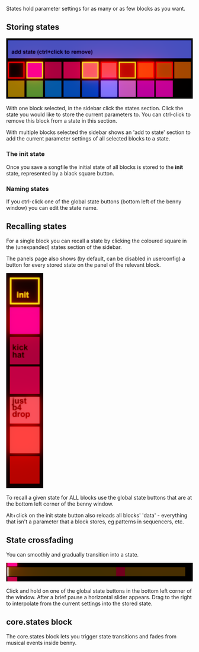States hold parameter settings for as many or as few blocks as you want.

## Storing states

![sidebar states section again](assets/screenshots/sidebar_states_edit.png)

With one block selected, in the sidebar click the states section. Click the state you would like to store the current parameters to. You can ctrl-click to remove this block from a state in this section.

With multiple blocks selected the sidebar shows an 'add to state' section to add the current parameter settings of all selected blocks to a state.

### The **init** state

Once you save a songfile the initial state of all blocks is stored to the **init** state, represented by a black square button.

### Naming states

If you ctrl-click one of the global state buttons (bottom left of the benny window) you can edit the state name.

## Recalling states

For a single block you can recall a state by clicking the coloured square in the (unexpanded) states section of the sidebar.

The panels page also shows (by default, can be disabled in userconfig) a button for every stored state on the panel of the relevant block.

![global state buttons](assets/screenshots/global_states.png)

To recall a given state for ALL blocks use the global state buttons that are at the bottom left corner of the benny window.

Alt+click on the init state button also reloads all blocks' 'data' - everything that isn't a parameter that a block stores, eg patterns in sequencers, etc.

## State crossfading

You can smoothly and gradually transition into a state.

![state xfade](assets/screenshots/state_fade.png)

Click and hold on one of the global state buttons in the bottom left corner of the window. After a brief pause a horizontal slider appears. Drag to the right to interpolate from the current settings into the stored state.

## core.states block

The core.states block lets you trigger state transitions and fades from musical events inside benny.